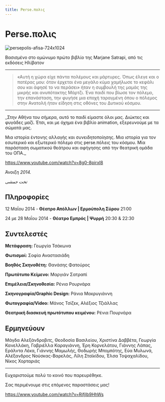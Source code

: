 ```yaml
---
title: Perse.πολις
---
```


# Perse.πολις

![persepolis-afisa-724x1024](https://github.com/theatrikiopa/theatrikiopa.eu/assets/16403754/603d25ee-da95-46c5-a415-0e510a8a8c53)

Βασισμένο στο ομώνυμο πρώτο βιβλίο της Marjane Satrapi, από τις εκδόσεις Ηλίβατον

***
> «Αυτή η χώρα είχε πάντα πολέμους και μάρτυρες. Όπως έλεγε και ο πατέρας μου: όταν έρχεται ένα μεγάλο κύμα χαμήλωσε το κεφάλι σου και άφησέ το να περάσει» ήταν η συμβουλή της μαμάς της μικρής και ανυπότακτης Μάρτζι. Ένα παιδί που βίωσε τον πόλεμο, την επανάσταση, την φυγήσε μια εποχή ταραγμένη όπου ο πόλεμος στην Ανατολή ήταν είδηση στις οθόνες του Δυτικού κόσμου.
***

_Στην Αθήνα του σήμερα,  αυτό το παιδί είμαστε όλοι μας. Διώκτες και φυγάδες μαζί. Έτσι, και με όχημα ένα βιβλίο animation, εξερευνούμε με τα σώματά μας.

Mια ιστορία έντονης αλλαγής και συνειδητοποίησης.
Μια ιστορία για τον εσωτερικό και εξωτερικό πόλεμο στις perse.πόλεις του κόσμου. Mία παράσταση σωματικού θεάτρου και αφήγησης από την θεατρική ομάδα του ΟΠΑ._

https://www.youtube.com/watch?v=8g0-8pirxI8

_Άνοιξη 2014._

_تخت جمشی_

## Πληροφορίες
12 Μαΐου 2014 - **Θέατρο Απόλλων | Ερμούπολη Σύρου** 21:00

24 με 28 Μαΐου 2014 - **Θέατρο Εμπρός | Ψυρρή** 20:30 & 22:30

## Συντελεστές
**Μετάφραση:** Γεωργία Τσάκωνα

**Φωτισμοί:** Σοφία Αναστασιάδη

**Βοηθός Σκηνοθέτη:** Θανάσης Φατούρος

**Πρωτότυπο Κείμενο:** Μαργιάν Σατραπί

**Επιμέλεια/Σκηνοθεσία:** Ρένια Pουρνάρα

**Σκηνογραφία/Graphic Design:** Ράνια Μακρυγιάννη

**Φωτογραφία/Video:** Μάνος Τσίζεκ, Αλέξιος Τζιάλλας

**Θεατρική διασκευή πρωτότυπου κειμένου:** Ρένια Πουρνάρα

## Ερμηνεύουν
Μάγδα Αλεξάνδροβιτς, Θεοδοσία Βασιλείου, Χριστίνα Δαββέτα, Γεωργία Κανελλάκη, Γαβριέλλα Καραγιάννη, Έρη Κορνελάτου, Γιάννης Λάπας, Εράλντα Λέκα, Γιάννης Μαμωλής, Θοδωρής Μπομπότης, Εύα Μυλωνά, Αλέξανδρος Νούσκας-Βαρελάς, Λίλη Σταϊκίδου, Έλσα Τοψαχαλίδου, Νίκος Χορταριάς

***

Ευχαριστούμε πολύ το κοινό που παρευρέθηκε.

Σας περιμένουμε στις επόμενες παραστάσεις μας!

https://www.youtube.com/watch?v=Rifjlb9HhWs
